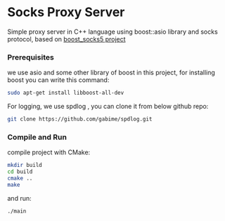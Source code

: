 # Socks Proxy Server

Simple proxy server in C++ language using boost::asio library and socks protocol,
based on [boost_socks5 project](https://github.com/philave/boost_socks5)

### Prerequisites

we use asio and some other library of boost in this project, for installing boost you can write this command:
```bash
sudo apt-get install libboost-all-dev
```

For logging, we use spdlog , you can clone it from below github repo:
```bash
git clone https://github.com/gabime/spdlog.git
```

### Compile and Run

compile project with CMake:
```bash
mkdir build
cd build
cmake ..
make
````

and run:
```bash
./main
````
